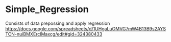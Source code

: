# Simple_Regression
Consists of data prepossing and apply regression
https://docs.google.com/spreadsheets/d/1UHgaLuOMVG7mW4B13B9s2AYSTCN-nuiBMXErclMaxcg/edit#gid=324380433
